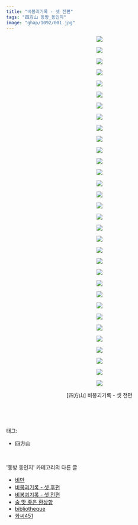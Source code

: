 ```yaml
---
title: "비봉괴기록 - 셋 전편"
tags: "四方山 동방_동인지"
image: "ghap/1092/001.jpg"
---
```

<div class="article">
<p style="text-align: center; clear: none; float: none;"><img src="{{ site.nasurl }}/ghap/1092/001.jpg"/></p>
<p style="text-align: center; clear: none; float: none;"><img src="{{ site.nasurl }}/ghap/1092/002.jpg"/></p>
<p style="text-align: center; clear: none; float: none;"><img src="{{ site.nasurl }}/ghap/1092/003.jpg"/></p>
<p style="text-align: center; clear: none; float: none;"><img src="{{ site.nasurl }}/ghap/1092/004.jpg"/></p>
<p style="text-align: center; clear: none; float: none;"><img src="{{ site.nasurl }}/ghap/1092/005.jpg"/></p>
<p style="text-align: center; clear: none; float: none;"><img src="{{ site.nasurl }}/ghap/1092/006.jpg"/></p>
<p style="text-align: center; clear: none; float: none;"><img src="{{ site.nasurl }}/ghap/1092/007.jpg"/></p>
<p style="text-align: center; clear: none; float: none;"><img src="{{ site.nasurl }}/ghap/1092/008.jpg"/></p>
<p style="text-align: center; clear: none; float: none;"><img src="{{ site.nasurl }}/ghap/1092/009.jpg"/></p>
<p style="text-align: center; clear: none; float: none;"><img src="{{ site.nasurl }}/ghap/1092/010.jpg"/></p>
<p style="text-align: center; clear: none; float: none;"><img src="{{ site.nasurl }}/ghap/1092/011.jpg"/></p>
<p style="text-align: center; clear: none; float: none;"><img src="{{ site.nasurl }}/ghap/1092/012.jpg"/></p>
<p style="text-align: center; clear: none; float: none;"><img src="{{ site.nasurl }}/ghap/1092/013.jpg"/></p>
<p style="text-align: center; clear: none; float: none;"><img src="{{ site.nasurl }}/ghap/1092/014.jpg"/></p>
<p style="text-align: center; clear: none; float: none;"><img src="{{ site.nasurl }}/ghap/1092/015.jpg"/></p>
<p style="text-align: center; clear: none; float: none;"><img src="{{ site.nasurl }}/ghap/1092/016.jpg"/></p>
<p style="text-align: center; clear: none; float: none;"><img src="{{ site.nasurl }}/ghap/1092/017.jpg"/></p>
<p style="text-align: center; clear: none; float: none;"><img src="{{ site.nasurl }}/ghap/1092/018.jpg"/></p>
<p style="text-align: center; clear: none; float: none;"><img src="{{ site.nasurl }}/ghap/1092/019.jpg"/></p>
<p style="text-align: center; clear: none; float: none;"><img src="{{ site.nasurl }}/ghap/1092/020.jpg"/></p>
<p style="text-align: center; clear: none; float: none;"><img src="{{ site.nasurl }}/ghap/1092/021.jpg"/></p>
<p style="text-align: center; clear: none; float: none;"><img src="{{ site.nasurl }}/ghap/1092/022.jpg"/></p>
<p style="text-align: center; clear: none; float: none;"><img src="{{ site.nasurl }}/ghap/1092/023.jpg"/></p>
<p style="text-align: center; clear: none; float: none;"><img src="{{ site.nasurl }}/ghap/1092/024.jpg"/></p>
<p style="text-align: center; clear: none; float: none;"><img src="{{ site.nasurl }}/ghap/1092/025.jpg"/></p>
<p style="text-align: center; clear: none; float: none;"><img src="{{ site.nasurl }}/ghap/1092/026.jpg"/></p>
<p style="text-align: center; clear: none; float: none;"><img src="{{ site.nasurl }}/ghap/1092/027.jpg"/></p>
<p style="text-align: center; clear: none; float: none;"><img src="{{ site.nasurl }}/ghap/1092/028.jpg"/></p>
<p style="text-align: center; clear: none; float: none;"><img src="{{ site.nasurl }}/ghap/1092/029.jpg"/></p>
<p style="text-align: center; clear: none; float: none;"><img src="{{ site.nasurl }}/ghap/1092/030.jpg"/></p>
<p style="text-align: center; clear: none; float: none;"><img src="{{ site.nasurl }}/ghap/1092/031.jpg"/></p>
<p style="text-align: center; clear: none; float: none;"><img src="{{ site.nasurl }}/ghap/1092/032.jpg"/></p>
<p style="text-align: center; clear: none; float: none;">[四方山] 비봉괴기록 - 셋 전편</p>
<p><br/></p>
</div><br/>
<div class="tagTrail">
<p>태그: </p>
<ul>
<li>四方山</li>
</ul>
</div><br/>
<div class="another">
<p>'동방 동인지' 카테고리의 다른 글</p>
<ul>
<li><a href="/2016-07-25-ghap_1094">비만</a></li>
<li><a href="/2016-07-25-ghap_1093">비봉괴기록 - 셋 후편</a></li>
<li><a href="/2016-07-25-ghap_1092">비봉괴기록 - 셋 전편</a></li>
<li><a href="/2016-07-25-ghap_1091">술 맛 좋은 환상향</a></li>
<li><a href="/2016-07-25-ghap_1090">bibliotheque</a></li>
<li><a href="/2016-07-25-ghap_1089">화씨451</a></li>
</ul>
</div><br/>
<div class="cb_module cb_fluid">
<div class="cb_wrt cb_profile">
</div><!-- commentList close -->
</div><br/>
